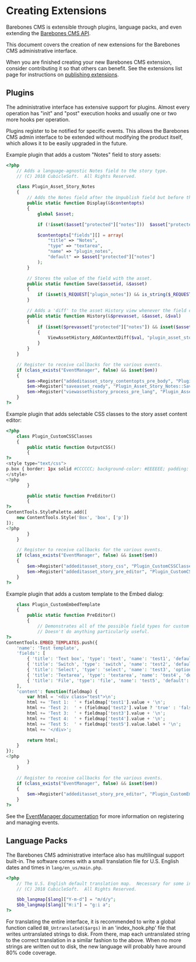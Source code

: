 Creating Extensions
===================

Barebones CMS is extensible through plugins, language packs, and even extending the [Barebones CMS API](https://github.com/cubiclesoft/barebones-cms-docs/blob/master/docs/api.md).

This document covers the creation of new extensions for the Barebones CMS administrative interface.

When you are finished creating your new Barebones CMS extension, consider contributing it so that others can benefit.  See the extensions list page for instructions on [publishing extensions](https://github.com/cubiclesoft/barebones-cms-extensions#publishing-extensions).

Plugins
-------

The administrative interface has extensive support for plugins.  Almost every operation has "init" and "post" execution hooks and usually one or two more hooks per operation.

Plugins register to be notified for specific events.  This allows the Barebones CMS admin interface to be extended without modifying the product itself, which allows it to be easily upgraded in the future.

Example plugin that adds a custom "Notes" field to story assets:

```php
<?php
	// Adds a language-agnostic Notes field to the story type.
	// (C) 2018 CubicleSoft.  All Rights Reserved.

	class Plugin_Asset_Story_Notes
	{
		// Adds the Notes field after the Unpublish field but before the main body.
		public static function Display(&$contentopts)
		{
			global $asset;

			if (!isset($asset["protected"]["notes"]))  $asset["protected"]["notes"] = "";

			$contentopts["fields"][] = array(
				"title" => "Notes",
				"type" => "textarea",
				"name" => "plugin_notes",
				"default" => $asset["protected"]["notes"]
			);
		}

		// Stores the value of the field with the asset.
		public static function Save($assetid, &$asset)
		{
			if (isset($_REQUEST["plugin_notes"]) && is_string($_REQUEST["plugin_notes"]))  $asset["protected"]["notes"] = $_REQUEST["plugin_notes"];
		}

		// Adds a 'diff' to the asset History view whenever the field changes.
		public static function History(&$prevasset, &$asset, &$val)
		{
			if (isset($prevasset["protected"]["notes"]) && isset($asset["protected"]["notes"]) && $prevasset["protected"]["notes"] !== $asset["protected"]["notes"])
			{
				ViewAssetHistory_AddContextDiff($val, "plugin_asset_story_notes", $prevasset["protected"]["notes"], $asset["protected"]["notes"], "%s in notes.", "");
			}
		}
	}

	// Register to receive callbacks for the various events.
	if (class_exists("EventManager", false) && isset($em))
	{
		$em->Register("addeditasset_story_contentopts_pre_body", "Plugin_Asset_Story_Notes::Display");
		$em->Register("saveasset_ready", "Plugin_Asset_Story_Notes::Save");
		$em->Register("viewassethistory_process_pre_lang", "Plugin_Asset_Story_Notes::History");
	}
?>
```

Example plugin that adds selectable CSS classes to the story asset content editor:

```php
<?php
	class Plugin_CustomCSSClasses
	{
		public static function OutputCSS()
		{
?>
<style type="text/css">
p.box { border: 1px solid #CCCCCC; background-color: #EEEEEE; padding: 0.5em; }
</style>
<?php
		}

		public static function PreEditor()
		{
?>
ContentTools.StylePalette.add([
	new ContentTools.Style('Box', 'box', ['p'])
]);
<?php
		}
	}

	// Register to receive callbacks for the various events.
	if (class_exists("EventManager", false) && isset($em))
	{
		$em->Register("addeditasset_story_css", "Plugin_CustomCSSClasses::OutputCSS");
		$em->Register("addeditasset_story_pre_editor", "Plugin_CustomCSSClasses::PreEditor");
	}
?>
```

Example plugin that adds a custom template to the Embed dialog:

```php
	class Plugin_CustomEmbedTemplate
	{
		public static function PreEditor()
		{
			// Demonstrates all of the possible field types for custom embed dialog templates.
			// Doesn't do anything particularly useful.
?>
ContentTools.EMBED_TEMPLATES.push({
	'name': 'Test template',
	'fields': [
		{ 'title': 'Text box', 'type': 'text', 'name': 'test1', 'default': '' },
		{ 'title': 'Switch', 'type': 'switch', 'name': 'test2', 'default': true },
		{ 'title': 'Select', 'type': 'select', 'name': 'test3', 'options': { 'opt_1': 'Option 1', 'opt_2': 'Option 2', 'opt_3': 'Option 3' }, 'default': 'opt_2' },
		{ 'title': 'Textarea', 'type': 'textarea', 'name': 'test4', 'default': '', 'size': 'large' },
		{ 'title': 'File', 'type': 'file', 'name': 'test5', 'default': false, 'required': true }
	],
	'content': function(fieldmap) {
		var html = '<div class="test">\n';
		html += 'Test 1:  ' + fieldmap['test1'].value + '\n';
		html += 'Test 2:  ' + (fieldmap['test2'].value ? 'true' : 'false') + '\n';
		html += 'Test 3:  ' + fieldmap['test3'].value + '\n';
		html += 'Test 4:  ' + fieldmap['test4'].value + '\n';
		html += 'Test 5:  ' + fieldmap['test5'].value.label + '\n';
		html += '</div>';

		return html;
	}
});
<?php
		}
	}

	// Register to receive callbacks for the various events.
	if (class_exists("EventManager", false) && isset($em))
	{
		$em->Register("addeditasset_story_pre_editor", "Plugin_CustomEmbedTemplate::PreEditor");
	}
?>
```

See the [EventManager documentation](https://github.com/cubiclesoft/php-misc/blob/master/docs/event_manager.md) for more information on registering and managing events.

Language Packs
--------------

The Barebones CMS administrative interface also has multilingual support built-in.  The software comes with a small translation file for U.S. English dates and times in `lang/en_us/main.php`.

```php
<?php
	// The U.S. English default translation map.  Necessary for some international-specific display options (e.g. 12- versus 24-hour clock).
	// (C) 2018 CubicleSoft.  All Rights Reserved.

	$bb_langmap[$lang]["Y-m-d"] = "m/d/y";
	$bb_langmap[$lang]["H:i"] = "g:i a";
?>
```

For translating the entire interface, it is recommended to write a global function called `BB_Untranslated($args)` in an 'index_hook.php' file that writes untranslated strings to disk.  From there, map each untranslated string to the correct translation in a similar fashion to the above.  When no more strings are written out to disk, the new language will probably have around 80% code coverage.
